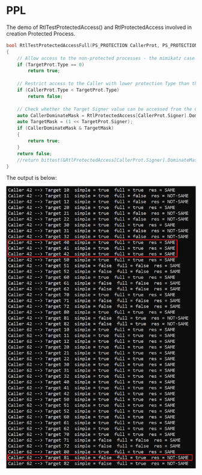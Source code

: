 # PPL
The demo of RtlTestProtectedAccess() and RtlProtectedAccess involved in creation Protected Process. 

```c
bool RtlTestProtectedAccessFull(PS_PROTECTION CallerProt, PS_PROTECTION TargetProt)
{
    // Allow access to the non-protected processes - the mimikatz case
    if (TargetProt.Type == 0)
        return true;

    // Restrict access to the Caller with lower protection Type than the Target
    if (CallerProt.Type < TargetProt.Type)
        return false;

    // Check whether the Target Signer value can be accessed from the Caller Signer value
    auto CallerDominateMask = RtlProtectedAccess[CallerProt.Signer].DominateMask;
    auto TargetMask = (1 << TargetProt.Signer);
    if (CallerDominateMask & TargetMask)
    {
        return true;
    }
    return false;
	//return bittest(&RtlProtectedAccess[CallerProt.Signer].DominateMask, TargetProt.Signer);
}
```



The output is below:

![alt text](./output.png)
